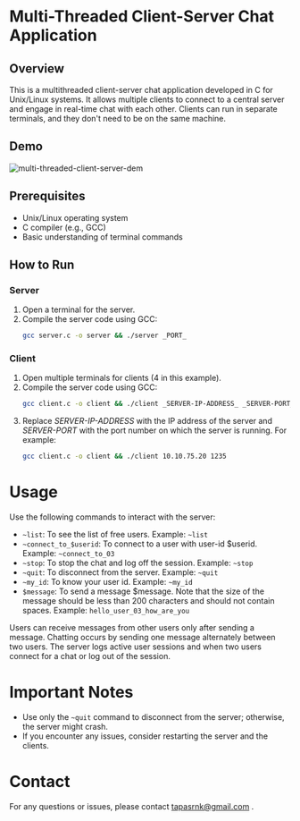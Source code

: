 # Multi-Threaded Client-Server Chat Application

## Overview

This is a multithreaded client-server chat application developed in C for Unix/Linux systems. It allows multiple clients to connect to a central server and engage in real-time chat with each other. Clients can run in separate terminals, and they don't need to be on the same machine.

## Demo
![multi-threaded-client-server-dem](https://github.com/tapasrnk/multithreaded-client-server/assets/74441392/1cf0cd62-2cf9-4138-b6d0-e960bea0c7fb)

## Prerequisites

- Unix/Linux operating system
- C compiler (e.g., GCC)
- Basic understanding of terminal commands

## How to Run

### Server

1. Open a terminal for the server.
2. Compile the server code using GCC:
   ```bash
   gcc server.c -o server && ./server _PORT_

### Client

1. Open multiple terminals for clients (4 in this example).
2. Compile the server code using GCC:
   ```bash
   gcc client.c -o client && ./client _SERVER-IP-ADDRESS_ _SERVER-PORT_
3. Replace _SERVER-IP-ADDRESS_ with the IP address of the server and _SERVER-PORT_ with the port number on which the server is running. For example:
   ```bash
   gcc client.c -o client && ./client 10.10.75.20 1235
# Usage

Use the following commands to interact with the server:

- `~list`: To see the list of free users. Example: `~list`
- `~connect_to_$userid`: To connect to a user with user-id $userid. Example: `~connect_to_03`
- `~stop`: To stop the chat and log off the session. Example: `~stop`
- `~quit`: To disconnect from the server. Example: `~quit`
- `~my_id`: To know your user id. Example: `~my_id`
- `$message`: To send a message $message. Note that the size of the message should be less than 200 characters and should not contain spaces. Example: `hello_user_03_how_are_you`

Users can receive messages from other users only after sending a message. Chatting occurs by sending one message alternately between two users. The server logs active user sessions and when two users connect for a chat or log out of the session.
# Important Notes
- Use only the `~quit` command to disconnect from the server; otherwise, the server might crash.
- If you encounter any issues, consider restarting the server and the clients.

# Contact

For any questions or issues, please contact [tapasrnk@gmail.com](tapasrnk@gmail.com) .


